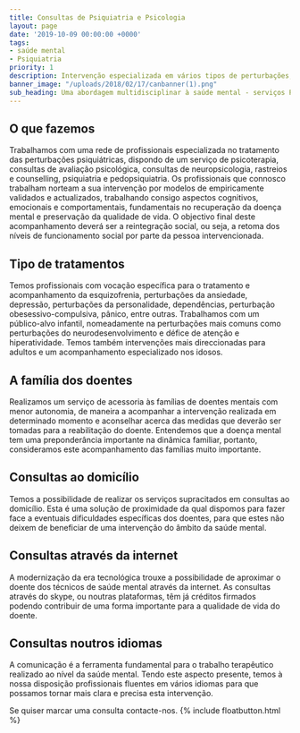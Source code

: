 ```yaml
---
title: Consultas de Psiquiatria e Psicologia
layout: page
date: '2019-10-09 00:00:00 +0000'
tags:
- saúde mental
- Psiquiatria
priority: 1
description: Intervenção especializada em vários tipos de perturbações, disponível em vários pontos do país.
banner_image: "/uploads/2018/02/17/canbanner(1).png"
sub_heading: Uma abordagem multidisciplinar à saúde mental - serviços Psiquiatria / Psicologia.
---
```


## O que fazemos

Trabalhamos com uma rede de profissionais especializada no tratamento das perturbações psiquiátricas, dispondo de um serviço de psicoterapia, consultas de avaliação psicológica, consultas de neuropsicologia, rastreios e counselling, psiquiatria e pedopsiquiatria.
Os profissionais que connosco trabalham norteam a sua intervenção por modelos de empiricamente validados e actualizados, trabalhando consigo aspectos cognitivos, emocionais e comportamentais, fundamentais no recuperação da doença mental e preservação da qualidade de vida.
O objectivo final deste acompanhamento deverá ser a reintegração social, ou seja, a retoma dos níveis de funcionamento social por parte da pessoa intervencionada.


## Tipo de tratamentos

Temos profissionais com vocação específica para o tratamento e acompanhamento da esquizofrenia, perturbações da ansiedade, depressão, perturbações da personalidade, dependências, perturbação obesessivo-compulsiva, pânico, entre outras.
Trabalhamos com um público-alvo infantil, nomeadamente na perturbações mais comuns como perturbações do neurodesenvolvimento e défice de atenção e hiperatividade. Temos também intervenções mais direccionadas para adultos e um acompanhamento especializado nos idosos.


## A família dos doentes

Realizamos um serviço de acessoria às famílias de doentes mentais com menor autonomia, de maneira a acompanhar a intervenção realizada em determinado momento e aconselhar acerca das medidas que deverão ser tomadas para a reabilitação do doente. Entendemos que a doença mental tem uma preponderância importante na dinâmica familiar, portanto, consideramos este acompanhamento das famílias muito importante.

## Consultas ao domicílio

Temos a possibilidade de realizar os serviços supracitados em consultas ao domicílio. Esta é uma solução de proximidade da qual dispomos para fazer face a eventuais dificuldades específicas dos doentes, para que estes não deixem de beneficiar de uma intervenção do âmbito da saúde mental.


## Consultas através da internet

A modernização da era tecnológica trouxe a possibilidade de aproximar o doente dos técnicos de saúde mental através da internet. As consultas através do skype, ou noutras plataformas, têm já créditos firmados podendo contribuir de uma forma importante para a qualidade de vida do doente.

## Consultas noutros idiomas

A comunicação é a ferramenta fundamental para o trabalho terapêutico realizado ao nível da saúde mental. Tendo este aspecto presente, temos à nossa disposição profissionais fluentes em vários idiomas para que possamos tornar mais clara e precisa esta intervenção.


Se quiser marcar uma consulta contacte-nos.
{% include floatbutton.html %}
